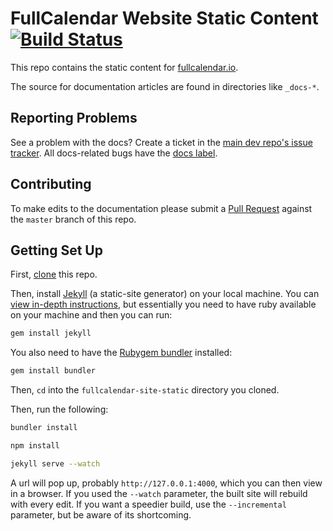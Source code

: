 
# FullCalendar Website Static Content [![Build Status](https://travis-ci.org/fullcalendar/fullcalendar-site-static.svg?branch=master)](https://travis-ci.org/fullcalendar/fullcalendar-site-static)

This repo contains the static content for [fullcalendar.io](https://fullcalendar.io).

The source for documentation articles are found in directories like `_docs-*`.


## Reporting Problems

See a problem with the docs? Create a ticket in the [main dev repo's issue tracker](https://github.com/fullcalendar/fullcalendar/issues). All docs-related bugs have the [docs label](https://github.com/fullcalendar/fullcalendar/issues?q=is%3Aopen+is%3Aissue+label%3ADocs).


## Contributing

To make edits to the documentation please submit a [Pull Request](https://help.github.com/articles/creating-a-pull-request/) against the `master` branch of this repo.


## Getting Set Up

First, [clone](https://help.github.com/articles/cloning-a-repository/) this repo.

Then, install [Jekyll](https://jekyllrb.com/) (a static-site generator) on your local machine. You can [view in-depth instructions](https://jekyllrb.com/docs/installation/), but essentially you need to have ruby available on your machine and then you can run:

```sh
gem install jekyll
```

You also need to have the [Rubygem bundler](https://bundler.io/) installed:

```sh
gem install bundler
```

Then, `cd` into the `fullcalendar-site-static` directory you cloned.

Then, run the following:

```sh
bundler install

npm install

jekyll serve --watch
```

A url will pop up, probably `http://127.0.0.1:4000`, which you can then view in a browser. If you used the `--watch` parameter, the built site will rebuild with every edit. If you want a speedier build, use the `--incremental` parameter, but be aware of its shortcoming.
